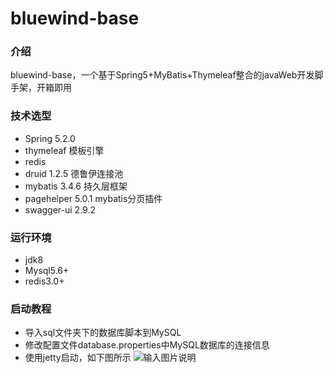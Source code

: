 # bluewind-base

### 介绍
bluewind-base，一个基于Spring5+MyBatis+Thymeleaf整合的javaWeb开发脚手架，开箱即用

### 技术选型
- Spring 5.2.0
- thymeleaf 模板引擎
- redis 
- druid 1.2.5 德鲁伊连接池
- mybatis 3.4.6 持久层框架
- pagehelper 5.0.1 mybatis分页插件
- swagger-ui 2.9.2

### 运行环境
- jdk8
- Mysql5.6+
- redis3.0+

### 启动教程

- 导入sql文件夹下的数据库脚本到MySQL
- 修改配置文件database.properties中MySQL数据库的连接信息
- 使用jetty启动，如下图所示
  ![输入图片说明](https://images.gitee.com/uploads/images/2021/0929/132743_676cddca_5304908.png "QQ截图20210929132710.png")